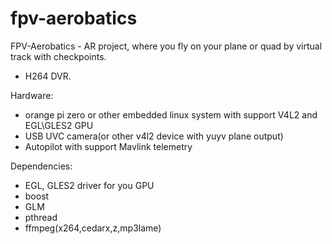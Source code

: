 # fpv-aerobatics

FPV-Aerobatics - AR project, where you fly on your plane or quad by virtual track with checkpoints. 
 + H264 DVR.

Hardware:
  - orange pi zero or other embedded linux system with support V4L2 and EGL\GLES2 GPU
  - USB UVC camera(or other v4l2 device with yuyv plane output)
  - Autopilot with support Mavlink telemetry
 
 
 Dependencies:
  - EGL, GLES2 driver for you GPU
  - boost
  - GLM
  - pthread
  - ffmpeg(x264,cedarx,z,mp3lame)
